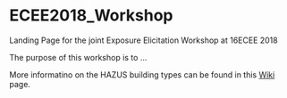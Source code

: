 # ECEE2018_Workshop
Landing Page for the joint Exposure Elicitation Workshop at 16ECEE 2018

The purpose of this workshop is to ...


More informatino on the HAZUS building types can be found in this [Wiki](https://github.com/GFZ-Centre-for-Early-Warning/ECEE2018_Workshop/wiki/HAZUS-Building-types) page.


